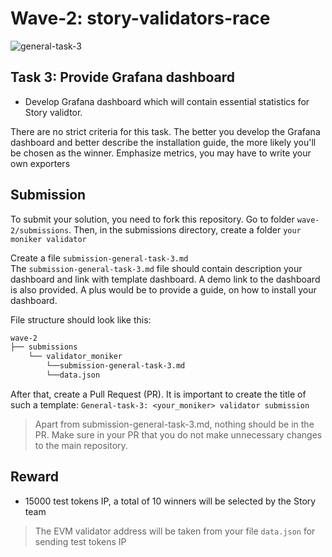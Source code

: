 # Wave-2: story-validators-race
![general-task-3](https://github.com/user-attachments/assets/417b511d-1b02-4cda-b55b-28faeb52f238)

## Task 3: Provide Grafana dashboard
- Develop Grafana dashboard which will contain essential statistics for Story validtor.

There are no strict criteria for this task. The better you develop the Grafana dashboard and better describe the installation guide, the more likely you'll be chosen as the winner. Emphasize metrics, you may have to write your own exporters 

## Submission
To submit your solution, you need to fork this repository. Go to folder `wave-2/submissions`. Then, in the submissions directory, create a folder `your moniker validator`</br>

Create a file `submission-general-task-3.md`</br>
The `submission-general-task-3.md` file should contain description your dashboard and link with template dashboard. A demo link to the dashboard is also provided. A plus would be to provide a guide, on how to install your dashboard.

File structure should look like this:
```bash
wave-2
├── submissions
    └── validator_moniker
        └──submission-general-task-3.md
        └──data.json
```
After that, create a Pull Request (PR). It is important to create the title of such a template:
`General-task-3: <your_moniker> validator submission`

> Apart from submission-general-task-3.md, nothing should be in the PR. Make sure in your PR that you do not make unnecessary changes to the main repository.

## Reward
- 15000 test tokens IP, a total of 10 winners will be selected by the Story team
> The EVM validator address will be taken from your file `data.json` for sending test tokens IP
